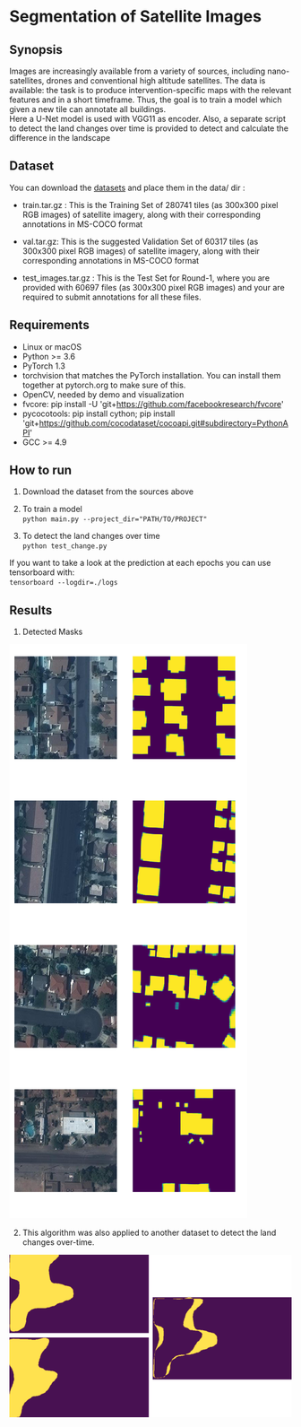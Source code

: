 # Segmentation of Satellite Images 

## Synopsis

Images are increasingly available from a variety of sources, including nano-satellites, drones and conventional high altitude satellites. The data is available: the task is to produce intervention-specific maps with the relevant features and in a short timeframe. Thus, the goal is to train a model which given a new tile can annotate all buildings.   
Here a U-Net model is used with VGG11 as encoder. Also, a separate script to detect the land changes over time is provided to detect and calculate the difference in the landscape

## Dataset

You can download the [datasets](https://www.aicrowd.com/challenges/mapping-challenge#datasets) and place them in the data/ dir :

* train.tar.gz : This is the Training Set of 280741 tiles (as 300x300 pixel RGB images) of satellite imagery, along with their corresponding annotations in MS-COCO format

* val.tar.gz: This is the suggested Validation Set of 60317 tiles (as 300x300 pixel RGB images) of satellite imagery, along with their corresponding annotations in MS-COCO format

* test_images.tar.gz : This is the Test Set for Round-1, where you are provided with 60697 files (as 300x300 pixel RGB images) and your are required to submit annotations for all these files.


## Requirements  

* Linux or macOS  
* Python >= 3.6   
* PyTorch 1.3    
* torchvision that matches the PyTorch installation. You can install them together at pytorch.org to make sure of this.   
* OpenCV, needed by demo and visualization   
* fvcore: pip install -U 'git+https://github.com/facebookresearch/fvcore'   
* pycocotools: pip install cython; pip install 'git+https://github.com/cocodataset/cocoapi.git#subdirectory=PythonAPI'  
* GCC >= 4.9  



## How to run

1. Download the dataset from the sources above 

2. To train a model     
`python main.py --project_dir="PATH/TO/PROJECT"`  

3. To detect the land changes over time  
`python test_change.py`    

If you want to take a look at the prediction at each epochs you can use tensorboard with:  
	`tensorboard --logdir=./logs`     

## Results  

1. Detected Masks  

![Satellite Image and its predicited mask](./data/output/mask_output.png)   

2. This algorithm was also applied to another dataset to detect the land changes over-time.   

![LAND CHANGE DETECTION](./data/output/change.png)
